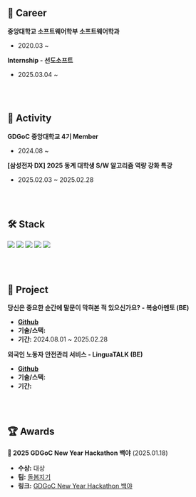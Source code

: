 ## 💼 Career
**중앙대학교 소프트웨어학부 소프트웨어학과**  
- 2020.03 ~

**Internship - 선도소프트**  
- 2025.03.04 ~ 

<br>
<br>

## 🫡 Activity
**GDGoC 중앙대학교 4기 Member**
- 2024.08 ~

**[삼성전자 DX] 2025 동계 대학생 S/W 알고리즘 역량 강화 특강**
- 2025.02.03 ~ 2025.02.28


<br>
<br>
  
## 🛠 Stack
<p>
    <img src="https://img.shields.io/badge/Spring%20Boot-6DB33F?style=flat&logo=Spring&logoColor=white"/>
    <img src="https://img.shields.io/badge/MySQL-4479A1?style=flat&logo=MySQL&logoColor=white"/>
    <img src="https://img.shields.io/badge/Redis-FF4438?style=flat&logo=Redis&logoColor=white"/>
    <img src="https://img.shields.io/badge/Docker-2496ED?style=flat&logo=Docker&logoColor=white"/>
    <img src="https://img.shields.io/badge/Amazon%20Web%20Services-232F3E?style=flat&logo=Amazon%20Web%20Services&logoColor=white"/>
</p>

<br>
<br>

## 🎰 Project
**당신은 중요한 순간에 말문이 막혀본 적 있으신가요? - 복숭아멘토 (BE)** 
- **[Github](https://github.com/CAU-CSE-24-02-Capstone-Design/BackEnd)** 
- **기술/스택:** 
- **기간:** 2024.08.01 ~ 2025.02.28

**외국인 노동자 안전관리 서비스 - LinguaTALK (BE)** 
- **[Github](https://github.com/GDSC-CAU/team5-backend)** 
- **기술/스택:** 
- **기간:** 

<br>
<br>

## 🏆 Awards
**🏅 2025 GDGoC New Year Hackathon 백야** (2025.01.18)  
- **수상:** 대상
-  **팀:** [돌봄지기](https://nine-grade-d65.notion.site/22-17eb5a1edfe480f89ad6fbd4935ad688?pvs=4)
- **링크:** [GDGoC New Year Hackathon 백야](https://pangmoo.notion.site/2025-GDGoC-KR-HACKATHON-f06eb012ef3741c2bf2bf3c6b8009a54)  
